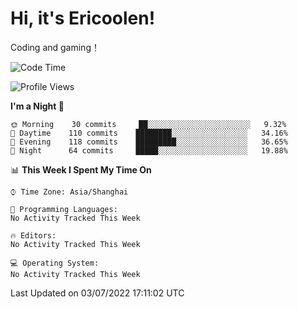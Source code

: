 # Hi, it's Ericoolen!
Coding and gaming！

<!--START_SECTION:waka-->
![Code Time](http://img.shields.io/badge/Code%20Time-319%20hrs%2048%20mins-blue)

![Profile Views](http://img.shields.io/badge/Profile%20Views-1-blue)

**I'm a Night 🦉** 

```text
🌞 Morning    30 commits     ██░░░░░░░░░░░░░░░░░░░░░░░   9.32% 
🌆 Daytime    110 commits    ████████░░░░░░░░░░░░░░░░░   34.16% 
🌃 Evening    118 commits    █████████░░░░░░░░░░░░░░░░   36.65% 
🌙 Night      64 commits     █████░░░░░░░░░░░░░░░░░░░░   19.88%

```


📊 **This Week I Spent My Time On** 

```text
⌚︎ Time Zone: Asia/Shanghai

💬 Programming Languages: 
No Activity Tracked This Week

🔥 Editors: 
No Activity Tracked This Week

💻 Operating System: 
No Activity Tracked This Week

```


 Last Updated on 03/07/2022 17:11:02 UTC
<!--END_SECTION:waka-->

